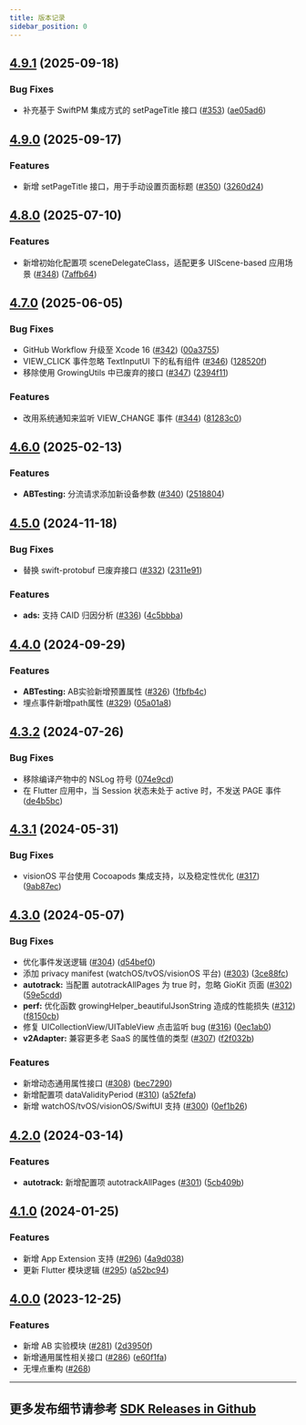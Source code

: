 ```yaml
---
title: 版本记录
sidebar_position: 0
---
```


## [4.9.1](https://github.com/growingio/growingio-sdk-ios-autotracker/compare/4.9.0...4.9.1) (2025-09-18)


### Bug Fixes

* 补充基于 SwiftPM 集成方式的 setPageTitle 接口 ([#353](https://github.com/growingio/growingio-sdk-ios-autotracker/issues/353)) ([ae05ad6](https://github.com/growingio/growingio-sdk-ios-autotracker/commit/ae05ad6496a97364660bc91caed6c878c86f14a1))

## [4.9.0](https://github.com/growingio/growingio-sdk-ios-autotracker/compare/4.8.0...4.9.0) (2025-09-17)


### Features

* 新增 setPageTitle 接口，用于手动设置页面标题 ([#350](https://github.com/growingio/growingio-sdk-ios-autotracker/issues/350)) ([3260d24](https://github.com/growingio/growingio-sdk-ios-autotracker/commit/3260d2488d132c222f2244896829a851a56c3229))

## [4.8.0](https://github.com/growingio/growingio-sdk-ios-autotracker/compare/4.7.0...4.8.0) (2025-07-10)


### Features

* 新增初始化配置项 sceneDelegateClass，适配更多 UIScene-based 应用场景 ([#348](https://github.com/growingio/growingio-sdk-ios-autotracker/issues/348)) ([7affb64](https://github.com/growingio/growingio-sdk-ios-autotracker/commit/7affb64fdb27384875a4e7999ed9d69ce2cc1dab))


## [4.7.0](https://github.com/growingio/growingio-sdk-ios-autotracker/compare/4.6.0...4.7.0) (2025-06-05)


### Bug Fixes

* GitHub Workflow 升级至 Xcode 16 ([#342](https://github.com/growingio/growingio-sdk-ios-autotracker/issues/342)) ([00a3755](https://github.com/growingio/growingio-sdk-ios-autotracker/commit/00a3755b31aaa172ffdb34c54370af33eded2399))
* VIEW_CLICK 事件忽略 TextInputUI 下的私有组件 ([#346](https://github.com/growingio/growingio-sdk-ios-autotracker/issues/346)) ([128520f](https://github.com/growingio/growingio-sdk-ios-autotracker/commit/128520f693a48bc194924459188495bfcb153a32))
* 移除使用 GrowingUtils 中已废弃的接口 ([#347](https://github.com/growingio/growingio-sdk-ios-autotracker/issues/347)) ([2394f11](https://github.com/growingio/growingio-sdk-ios-autotracker/commit/2394f11104cb1bc05a7a545decc465e62555dfd9))


### Features

* 改用系统通知来监听 VIEW_CHANGE 事件 ([#344](https://github.com/growingio/growingio-sdk-ios-autotracker/issues/344)) ([81283c0](https://github.com/growingio/growingio-sdk-ios-autotracker/commit/81283c0e7ec7d921227f5712a29b64cc60df80d5))

## [4.6.0](https://github.com/growingio/growingio-sdk-ios-autotracker/compare/4.5.0...4.6.0) (2025-02-13)


### Features

* **ABTesting:** 分流请求添加新设备参数 ([#340](https://github.com/growingio/growingio-sdk-ios-autotracker/issues/340)) ([2518804](https://github.com/growingio/growingio-sdk-ios-autotracker/commit/2518804dde8fb34ae9d1a6fa256b80fc6a9b093c))

## [4.5.0](https://github.com/growingio/growingio-sdk-ios-autotracker/compare/4.4.0...4.5.0) (2024-11-18)


### Bug Fixes

* 替换 swift-protobuf 已废弃接口 ([#332](https://github.com/growingio/growingio-sdk-ios-autotracker/issues/332)) ([2311e91](https://github.com/growingio/growingio-sdk-ios-autotracker/commit/2311e9190eceb38693a695b29c166b80f393a4dd))


### Features

* **ads:** 支持 CAID 归因分析 ([#336](https://github.com/growingio/growingio-sdk-ios-autotracker/issues/336)) ([4c5bbba](https://github.com/growingio/growingio-sdk-ios-autotracker/commit/4c5bbba765794b26636f2f30a610f00b974fc4f1))

## [4.4.0](https://github.com/growingio/growingio-sdk-ios-autotracker/compare/4.3.2...4.4.0) (2024-09-29)


### Features

* **ABTesting:** AB实验新增预置属性 ([#326](https://github.com/growingio/growingio-sdk-ios-autotracker/issues/326)) ([1fbfb4c](https://github.com/growingio/growingio-sdk-ios-autotracker/commit/1fbfb4ca0aeeab2920d8a3688b878f4677dafe05))
* 埋点事件新增path属性 ([#329](https://github.com/growingio/growingio-sdk-ios-autotracker/issues/329)) ([05a01a8](https://github.com/growingio/growingio-sdk-ios-autotracker/commit/05a01a8872117612a4f8a8ae85f2f1d7ec5f4813))

## [4.3.2](https://github.com/growingio/growingio-sdk-ios-autotracker/compare/4.3.1...4.3.2) (2024-07-26)


### Bug Fixes

* 移除编译产物中的 NSLog 符号 ([074e9cd](https://github.com/growingio/growingio-sdk-ios-autotracker/commit/074e9cd020b0f956c2fdd22803e499265cedc707))
* 在 Flutter 应用中，当 Session 状态未处于 active 时，不发送 PAGE 事件 ([de4b5bc](https://github.com/growingio/growingio-sdk-ios-autotracker/commit/de4b5bc015a194c4f84ae1b70f8c11b88e349cfb))

## [4.3.1](https://github.com/growingio/growingio-sdk-ios-autotracker/compare/4.3.0...4.3.1) (2024-05-31)


### Bug Fixes

* visionOS 平台使用 Cocoapods 集成支持，以及稳定性优化 ([#317](https://github.com/growingio/growingio-sdk-ios-autotracker/issues/317)) ([9ab87ec](https://github.com/growingio/growingio-sdk-ios-autotracker/commit/9ab87ec8fc3710e2d7574afd84aa8ccd214a1116))


## [4.3.0](https://github.com/growingio/growingio-sdk-ios-autotracker/compare/4.2.0...4.3.0) (2024-05-07)


### Bug Fixes

* 优化事件发送逻辑 ([#304](https://github.com/growingio/growingio-sdk-ios-autotracker/issues/304)) ([d54bef0](https://github.com/growingio/growingio-sdk-ios-autotracker/commit/d54bef0b7a7646973f2730fe84efc9ac41353367))
* 添加 privacy manifest (watchOS/tvOS/visionOS 平台) ([#303](https://github.com/growingio/growingio-sdk-ios-autotracker/issues/303)) ([3ce88fc](https://github.com/growingio/growingio-sdk-ios-autotracker/commit/3ce88fc237eb13a4ec90432dba27899d2a836115))
* **autotrack:** 当配置 autotrackAllPages 为 true 时，忽略 GioKit 页面 ([#302](https://github.com/growingio/growingio-sdk-ios-autotracker/issues/302)) ([59e5cdd](https://github.com/growingio/growingio-sdk-ios-autotracker/commit/59e5cdd29b1decaf0ce229a72066f06ee053f1d6))
* **perf:** 优化函数 growingHelper_beautifulJsonString 造成的性能损失 ([#312](https://github.com/growingio/growingio-sdk-ios-autotracker/issues/312)) ([f8150cb](https://github.com/growingio/growingio-sdk-ios-autotracker/commit/f8150cb4955f0b015c6bb5f17e4d81a1170f66f2))
* 修复 UICollectionView/UITableView 点击监听 bug ([#316](https://github.com/growingio/growingio-sdk-ios-autotracker/issues/316)) ([0ec1ab0](https://github.com/growingio/growingio-sdk-ios-autotracker/commit/0ec1ab088dfcaf4e8ade23a096d1934c432cad46))
* **v2Adapter:** 兼容更多老 SaaS 的属性值的类型 ([#307](https://github.com/growingio/growingio-sdk-ios-autotracker/issues/307)) ([f2f032b](https://github.com/growingio/growingio-sdk-ios-autotracker/commit/f2f032bdd1569454378abac615a65b61815b496a))


### Features

* 新增动态通用属性接口 ([#308](https://github.com/growingio/growingio-sdk-ios-autotracker/issues/308)) ([bec7290](https://github.com/growingio/growingio-sdk-ios-autotracker/commit/bec729034d12467fa97fa101e5bb3e32cb133021))
* 新增配置项 dataValidityPeriod ([#310](https://github.com/growingio/growingio-sdk-ios-autotracker/issues/310)) ([a52fefa](https://github.com/growingio/growingio-sdk-ios-autotracker/commit/a52fefa7a7bf7a3590c49c501f193449aa94f631))
* 新增 watchOS/tvOS/visionOS/SwiftUI 支持 ([#300](https://github.com/growingio/growingio-sdk-ios-autotracker/issues/300)) ([0ef1b26](https://github.com/growingio/growingio-sdk-ios-autotracker/commit/0ef1b260915febb12b080edac0f5b13e08b1e592))

## [4.2.0](https://github.com/growingio/growingio-sdk-ios-autotracker/compare/4.1.0...4.2.0) (2024-03-14)


### Features

* **autotrack:** 新增配置项 autotrackAllPages ([#301](https://github.com/growingio/growingio-sdk-ios-autotracker/issues/301)) ([5cb409b](https://github.com/growingio/growingio-sdk-ios-autotracker/commit/5cb409b7fbabf6256a91670a1bd5db4843f8b1ac))


## [4.1.0](https://github.com/growingio/growingio-sdk-ios-autotracker/compare/4.0.0...4.1.0) (2024-01-25)


### Features

* 新增 App Extension 支持 ([#296](https://github.com/growingio/growingio-sdk-ios-autotracker/issues/296)) ([4a9d038](https://github.com/growingio/growingio-sdk-ios-autotracker/commit/4a9d038323b68393dd62f9edffd39955a3d85e45))
* 更新 Flutter 模块逻辑 ([#295](https://github.com/growingio/growingio-sdk-ios-autotracker/issues/295)) ([a52bc94](https://github.com/growingio/growingio-sdk-ios-autotracker/commit/a52bc94c31048920ce701edfc13f177e4aa1f14b))

## [4.0.0](https://github.com/growingio/growingio-sdk-ios-autotracker/tree/4.0.0) (2023-12-25)

### Features

* 新增 AB 实验模块 ([#281](https://github.com/growingio/growingio-sdk-ios-autotracker/issues/281)) ([2d3950f](https://github.com/growingio/growingio-sdk-ios-autotracker/commit/2d3950f0844fde3af1dc26862392bb825c299bef))
* 新增通用属性相关接口 ([#286](https://github.com/growingio/growingio-sdk-ios-autotracker/issues/286)) ([e60f1fa](https://github.com/growingio/growingio-sdk-ios-autotracker/commit/e60f1faaf9e50920c5cf5524d4e900fc54d90b3f))
* 无埋点重构 ([#268](https://github.com/growingio/growingio-sdk-ios-autotracker/issues/268))

---
## 更多发布细节请参考 [SDK Releases in Github](https://github.com/growingio/growingio-sdk-ios-autotracker/releases)